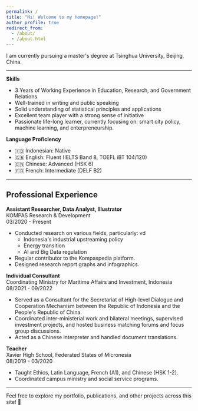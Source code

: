 ```yaml
---
permalink: /
title: "Hi! Welcome to my homepage!"
author_profile: true
redirect_from: 
  - /about/
  - /about.html
---
```


I am currently pursuing a master's degree at Tsinghua University, Beijing, China.

---

**Skills**
- 3 Years of Working Experience in Education, Research, and Government Relations  
- Well-trained in writing and public speaking  
- Solid understanding of statistical principles and applications
- Excellent team player with a strong sense of initiative  
- Passionate life-long learner, currently focusing on: smart city policy, machine learning, and enterpreneurship. 

**Language Proficiency**
- 🇮🇩 Indonesian: Native  
- 🇬🇧 English: Fluent (IELTS Band 8, TOEFL iBT 104/120)  
- 🇨🇳 Chinese: Advanced (HSK 6)  
- 🇫🇷 French: Intermediate (DELF B2)  

---

Professional Experience
---

**Assistant Researcher, Data Analyst, Illustrator**  
KOMPAS Research & Development  <br/>
03/2020 - Present <br/>

- Conducted research on various fields, particularly:  vd
  - Indonesia's industrial upstreaming policy <br/>
  - Energy transition <br/>
  - AI and Big Data regulation <br/>
- Regular contributor to the Kompaspedia platform.  
- Designed research report graphs and infographics.

**Individual Consultant**  
Coordinating Ministry for Maritime Affairs and Investment, Indonesia<br/>
08/2021 - 09/2022 <br/>

- Served as a Consultant for the Secretariat of High-level Dialogue and Cooperation Mechanism between the Republic of Indonesia and the People's Republic of China.  
- Coordinated inter-ministerial work and bilateral meetings, supervised investment projects, and hosted business matching forums and focus group discussions.  
- Acted as a Chinese interpreter and handled document translations.

**Teacher**  
Xavier High School, Federated States of Micronesia </br> 
08/2019 - 03/2020 </br>
- Taught Ethics, Latin Language, French (A1), and Chinese (HSK 1-2).  
- Coordinated campus ministry and social service programs.

---

Feel free to explore my portfolio, publications, and other projects across this site! 🌟

